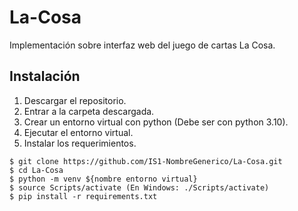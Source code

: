 # La-Cosa
Implementación sobre interfaz web del juego de cartas La Cosa.

## Instalación

1. Descargar el repositorio.
2. Entrar a la carpeta descargada.
3. Crear un entorno virtual con python (Debe ser con python 3.10).
4. Ejecutar el entorno virtual.
5. Instalar los requerimientos.

```
$ git clone https://github.com/IS1-NombreGenerico/La-Cosa.git
$ cd La-Cosa
$ python -m venv ${nombre entorno virtual}
$ source Scripts/activate (En Windows: ./Scripts/activate)
$ pip install -r requirements.txt
```